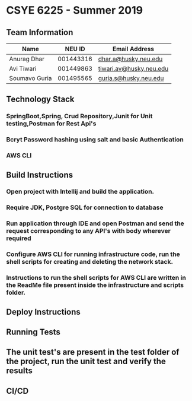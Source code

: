 # CSYE 6225 - Summer 2019

## Team Information

| Name | NEU ID | Email Address |
| --- | --- | --- |
|Anurag Dhar |001443316 | dhar.a@husky.neu.edu|
|Avi Tiwari | 001449863| tiwari.av@husky.neu.edu|
|Soumavo Guria |001495565 |guria.s@husky.neu.edu |

## Technology Stack
### SpringBoot,Spring, Crud Repository,Junit for Unit testing,Postman for Rest Api's
### Bcryt Password hashing using salt and basic Authentication
### AWS CLI

## Build Instructions
### Open project with Intellij and build the application.
### Require JDK, Postgre SQL for connection to database
### Run application through IDE and open Postman and send the request corresponding to any API's with body wherever required
### Configure AWS CLI for running infrastructure code, run the shell scripts for creating and deleting the network stack.
### Instructions to run the shell scripts for AWS CLI are written in the ReadMe file present inside the infrastructure and scripts folder.

## Deploy Instructions


## Running Tests
## The unit test's are present in the test folder of the project, run the unit test and verify the results

## CI/CD



